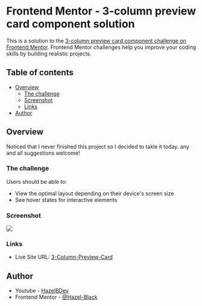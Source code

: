 # Frontend Mentor - 3-column preview card component solution

This is a solution to the [3-column preview card component challenge on Frontend Mentor](https://www.frontendmentor.io/challenges/3column-preview-card-component-pH92eAR2-). Frontend Mentor challenges help you improve your coding skills by building realistic projects.

## Table of contents

- [Overview](#overview)
  - [The challenge](#the-challenge)
  - [Screenshot](#screenshot)
  - [Links](#links)
- [Author](#author)

## Overview

Noticed that I never finished this project so I decided to takle it today. any and all suggestions welcome!

### The challenge

Users should be able to:

- View the optimal layout depending on their device's screen size
- See hover states for interactive elements

### Screenshot

![](/images/Screenshot.png.jpg)

### Links

- Live Site URL: [3-Column-Preview-Card](https://hazel-black.github.io/3-Column-Preview-Card/)

## Author

- Youtube - [HazelBDev](https://www.your-site.com)
- Frontend Mentor - [@Hazel-Black](https://www.frontendmentor.io/profile/hazel-black)

